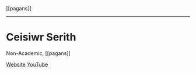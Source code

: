 [[pagans]]

---

# Ceisiwr Serith
Non-Academic, [[pagans]]

[Website](http://www.ceisiwrserith.com/pier/deities.htm)
[YouTube](https://www.youtube.com/channel/UC3aWzlJEy22Y3N29yn9RDzg)

